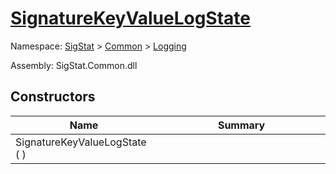 # [SignatureKeyValueLogState](./SignatureKeyValueLogState.md)

Namespace: [SigStat]() > [Common](./../README.md) > [Logging](./README.md)

Assembly: SigStat.Common.dll


## Constructors

| Name | Summary<div><a href="#"><img width=466></a></div> | 
| --- | --- | 
| SignatureKeyValueLogState (  ) |  | 


